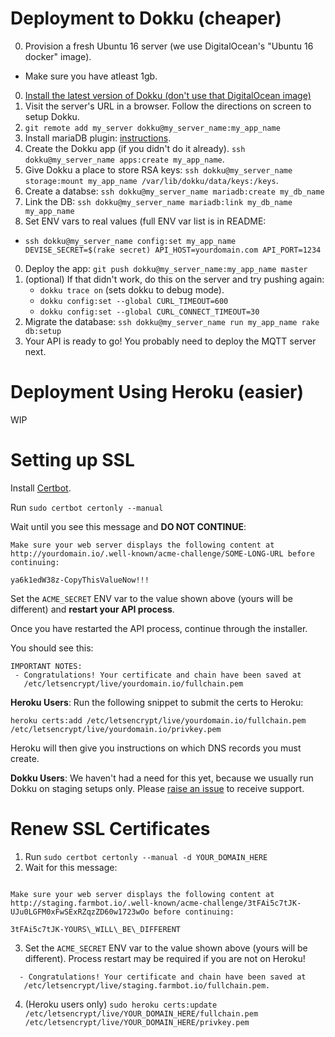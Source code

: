 
# Deployment to Dokku (cheaper)

0. Provision a fresh Ubuntu 16 server (we use DigitalOcean's "Ubuntu 16 docker" image).
  * Make sure you have atleast 1gb.
0. [Install the latest version of Dokku (don't use that DigitalOcean image)](https://github.com/dokku/dokku#installing)
0. Visit the server's URL in a browser. Follow the directions on screen to setup Dokku.
0. `git remote add my_server dokku@my_server_name:my_app_name`
0. Install mariaDB plugin: [instructions](https://github.com/dokku/dokku-mariadb).
0. Create the Dokku app (if you didn't do it already). `ssh dokku@my_server_name apps:create my_app_name`.
0. Give Dokku a place to store RSA keys: `ssh dokku@my_server_name storage:mount my_app_name /var/lib/dokku/data/keys:/keys`.
0. Create a databse: `ssh dokku@my_server_name mariadb:create my_db_name`
0. Link the DB: `ssh dokku@my_server_name mariadb:link my_db_name my_app_name`
0. Set ENV vars to real values (full ENV var list is in README:
  * `ssh dokku@my_server_name config:set my_app_name DEVISE_SECRET=$(rake secret) API_HOST=yourdomain.com API_PORT=1234`
0. Deploy the app: `git push dokku@my_server_name:my_app_name master `
0. (optional) If that didn't work, do this on the server and try pushing again:
    * `dokku trace on` (sets dokku to debug mode).
    * `dokku config:set --global CURL_TIMEOUT=600`
    * `dokku config:set --global CURL_CONNECT_TIMEOUT=30`
0. Migrate the database: `ssh dokku@my_server_name run my_app_name rake db:setup`
0. Your API is ready to go! You probably need to deploy the MQTT server next.

# Deployment Using Heroku (easier)

WIP

# Setting up SSL


Install [Certbot](https://certbot.eff.org/).

Run `sudo certbot certonly --manual`

Wait until you see this message and **DO NOT CONTINUE**:

```
Make sure your web server displays the following content at
http://yourdomain.io/.well-known/acme-challenge/SOME-LONG-URL before continuing:

ya6k1edW38z-CopyThisValueNow!!!

``` 

Set the `ACME_SECRET` ENV var to the value shown above (yours will be different) and **restart your API process**.

Once you have restarted the API process, continue through the installer.

You should see this:

```
IMPORTANT NOTES:
 - Congratulations! Your certificate and chain have been saved at
   /etc/letsencrypt/live/yourdomain.io/fullchain.pem
```

**Heroku Users**: Run the following snippet to submit the certs to Heroku:

```
heroku certs:add /etc/letsencrypt/live/yourdomain.io/fullchain.pem /etc/letsencrypt/live/yourdomain.io/privkey.pem
```

Heroku will then give you instructions on which DNS records you must create.

**Dokku Users**: We haven't had a need for this yet, because we usually run Dokku on staging setups only. Please [raise an issue](https://github.com/FarmBot/farmbot-web-frontend/issues/new) to receive support.

# Renew SSL Certificates

 1. Run `sudo certbot certonly --manual -d YOUR_DOMAIN_HERE`
 2. Wait for this message:

```

Make sure your web server displays the following content at
http://staging.farmbot.io/.well-known/acme-challenge/3tFAi5c7tJK-UJu0LGFM0xFwSExRZqzZD60w1723wOo before continuing:

3tFAi5c7tJK-YOURS\_WILL\_BE\_DIFFERENT

```
 3. Set the `ACME_SECRET` ENV var to the value shown above (yours will be different). Process restart may be required if you are not on Heroku!

```
  - Congratulations! Your certificate and chain have been saved at
   /etc/letsencrypt/live/staging.farmbot.io/fullchain.pem.
```

 4. (Heroku users only) `sudo heroku certs:update /etc/letsencrypt/live/YOUR_DOMAIN_HERE/fullchain.pem /etc/letsencrypt/live/YOUR_DOMAIN_HERE/privkey.pem`
